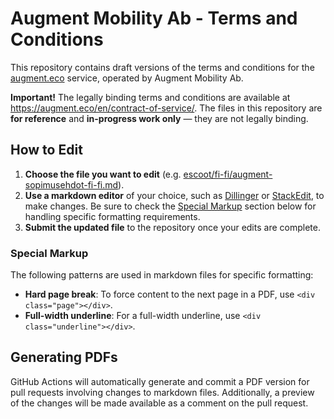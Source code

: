 # Augment Mobility Ab - Terms and Conditions

This repository contains draft versions of the terms and conditions for the [augment.eco](https://augment.eco) service, operated by Augment Mobility Ab.

**Important!** The legally binding terms and conditions are available at https://augment.eco/en/contract-of-service/. The files in this repository are **for reference** and **in-progress work only** — they are not legally binding.

## How to Edit

1. **Choose the file you want to edit** (e.g. [escoot/fi-fi/augment-sopimusehdot-fi-fi.md](./escoot/fi-fi/augment-sopimusehdot-fi-fi.md)).
2. **Use a markdown editor** of your choice, such as [Dillinger](https://dillinger.io) or [StackEdit](https://stackedit.io), to make changes. Be sure to check the [Special Markup](#special-markup) section below for handling specific formatting requirements.
3. **Submit the updated file** to the repository once your edits are complete.

### Special Markup

The following patterns are used in markdown files for specific formatting:

- **Hard page break**: To force content to the next page in a PDF, use `<div class="page"></div>`.
- **Full-width underline**: For a full-width underline, use `<div class="underline"></div>`.

## Generating PDFs

GitHub Actions will automatically generate and commit a PDF version for pull requests involving changes to markdown files. Additionally, a preview of the changes will be made available as a comment on the pull request.
